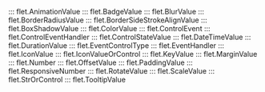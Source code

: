 ::: flet.AnimationValue
::: flet.BadgeValue
::: flet.BlurValue
::: flet.BorderRadiusValue
::: flet.BorderSideStrokeAlignValue
::: flet.BoxShadowValue
::: flet.ColorValue
::: flet.ControlEvent
::: flet.ControlEventHandler
::: flet.ControlStateValue
::: flet.DateTimeValue
::: flet.DurationValue
::: flet.EventControlType
::: flet.EventHandler
::: flet.IconValue
::: flet.IconValueOrControl
::: flet.KeyValue
::: flet.MarginValue
::: flet.Number
::: flet.OffsetValue
::: flet.PaddingValue
::: flet.ResponsiveNumber
::: flet.RotateValue
::: flet.ScaleValue
::: flet.StrOrControl
::: flet.TooltipValue